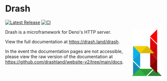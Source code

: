 # Drash

[![Latest Release](https://img.shields.io/github/release/drashland/drash.svg?color=bright_green&label=latest)](https://github.com/drashland/drash/releases/latest)
[![CI](https://img.shields.io/github/workflow/status/drashland/drash/master?label=ci)](https://github.com/drashland/drash/actions/workflows/master.yml)

<img align="right" src="./logo.svg" alt="Drash Land - Drash logo" height="150" style="max-height: 150px">

Drash is a microframework for Deno's HTTP server.

View the full documentation at https://drash.land/drash.

In the event the documentation pages are not accessible, please view the raw
version of the documentation at
https://github.com/drashland/website-v2/tree/main/docs.
